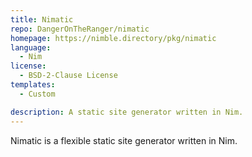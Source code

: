 ```yaml
---
title: Nimatic
repo: DangerOnTheRanger/nimatic
homepage: https://nimble.directory/pkg/nimatic
language:
  - Nim
license:
  - BSD-2-Clause License
templates:
  - Custom

description: A static site generator written in Nim.
---
```


Nimatic is a flexible static site generator written in Nim.

